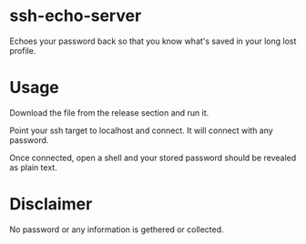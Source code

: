 # ssh-echo-server
Echoes your password back so that you know what's saved in your long lost profile.

# Usage
Download the file from the release section and run it.

Point your ssh target to localhost and connect. It will connect with any password. 

Once connected, open a shell and your stored password should be revealed as plain text.

# Disclaimer
No password or any information is gethered or collected.
